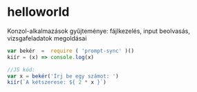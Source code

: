# helloworld
Konzol-alkalmazások gyűjteménye: fájlkezelés, input beolvasás, vizsgafeladatok megoldásai
```javascript
var bekér  =  require ( 'prompt-sync' )()
kiír = (x) => console.log(x)

//JS kód:
var x = bekér('Írj be egy számot: ')
kiír(`A kétszerese: ${ 2 * x }`)
```
